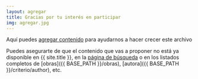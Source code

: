 ```yaml
---
layout: agregar
title: Gracias por tu interés en participar
img: agregar.jpg
---
```


Aquí puedes [agregar contenido](https://form.jotform.com/211904785426056) para ayudarnos a hacer crecer este archivo

Puedes asegurarte de que el contenido que vas a proponer no está ya disponible en {{ site.title }}, en la [página de búsqueda]({{BASE_PATH}}/search.html) o en los listados completos de [obras]({{ BASE_PATH }}/obras), [autora]({{ BASE_PATH }}/criterio/author), etc.